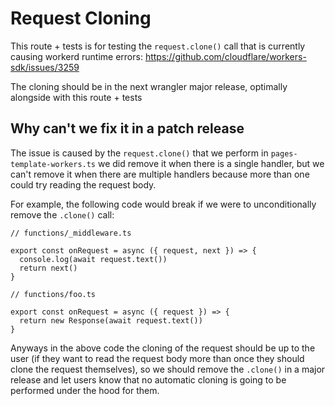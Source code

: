 # Request Cloning

This route + tests is for testing the `request.clone()` call that is currently causing workerd
runtime errors: https://github.com/cloudflare/workers-sdk/issues/3259

The cloning should be in the next wrangler major release, optimally alongside with this route + tests

## Why can't we fix it in a patch release

The issue is caused by the `request.clone()` that we perform in `pages-template-workers.ts`
we did remove it when there is a single handler, but we can't remove it when there are multiple
handlers because more than one could try reading the request body.

For example, the following code would break if we were to unconditionally remove the `.clone()` call:

```
// functions/_middleware.ts

export const onRequest = async ({ request, next }) => {
  console.log(await request.text())
  return next()
}
```

```
// functions/foo.ts

export const onRequest = async ({ request }) => {
  return new Response(await request.text())
}
```

Anyways in the above code the cloning of the request should be up to the user (if they want to read the request
body more than once they should clone the request themselves), so we should remove the `.clone()` in a major
release and let users know that no automatic cloning is going to be performed under the hood for them.
